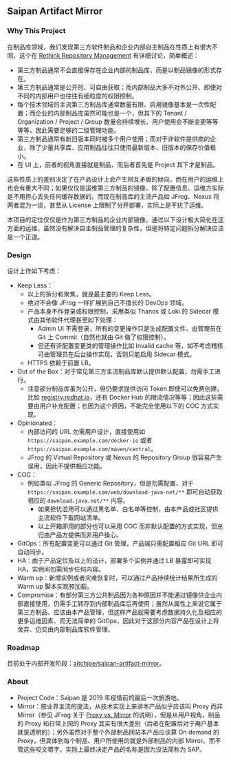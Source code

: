 ## Saipan Artifact Mirror

### Why This Project

在制品库领域，我们发现第三方软件制品和企业内部自主制品在性质上有很大不同，这个在 [Rethink Repository Management](https://aitchjoe.wordpress.com/2019/11/15/rethink-repository-management/) 有详细讨论，简单概述：

* 第三方制品通常不会直接保存在企业内部的制品库，而是以制品镜像的形式存在。
* 第三方制品通常是公开的、可自由获取；而内部制品大多不对外公开、即使对不同的内部用户也往往有细粒度的权限控制。
* 每个技术领域的主流第三方制品库通常数量有限、启用镜像基本是一次性配置；而企业的内部制品库虽然可能也是一个，但其下的 Tenant / Organization / Project / Group 数量会持续增长、用户使用会不断变更等等等等，因此需要足够的二级管理功能。
* 第三方制品通常有新旧版本同时被多个用户使用；而对于非软件提供商的企业，除了少量共享库，应用制品往往只使用最新版本、旧版本的保存价值极小。
* 在 UI 上，前者的视角直接就是制品，而后者首先是 Project 其下才是制品。

这些性质上的差别决定了在产品设计上会产生相互矛盾的倾向，而在用户的运维上也会有重大不同；如果仅仅是运维第三方制品的镜像，除了配置信息、运维方实际是不用担心丢失任何缓存数据的。而现在制品库的主流产品如 JFrog、Nexus 将两者混为一谈，甚至从 License 上限制了分开部署，实际上是干扰了运维。

本项目的定位仅仅是作为第三方制品的企业内部镜像，通过以下设计极大简化在这方面的运维，虽然没有解决自主制品管理的复杂性，但是将特定问题拆分解决应该是一个正道。

### Design

设计上作如下考虑：

* Keep Less：
  * 以上的拆分和聚焦，就是最主要的 Keep Less。
  * 绝对不会像 JFrog 一样扩展到自己不擅长的 DevOps 领域。
  * 产品本身不作登录或权限控制，采用类似 Thanos 或 Loki 的 Sidecar 模式由其他软件代理甚至如下处理：
    * Admin UI 不需登录，所有的变更操作只是生成配置文件、由管理员在 Git 上 Commit（自然也就由 Git 做了权限控制）。
    * 但还有非配置变更类的管理操作比如 Invalid cache 等，如不考虑稽核可由管理员在后台操作实现，否则只能启用 Sidecar 模式。
  * HTTPS 依赖于前置 LB。
* Out of the Box：对于常见第三方主流制品库默认提供默认配置，勿需手工进行。
  * 注意部分制品库虽为公开，但仍要求提供访问 Token 即使可以免费创建，比如 [registry.redhat.io](https://registry.redhat.io/)，还有 Docker Hub 的限流情况等等；因此这些需要由用户补充配置；也因为这个原因，不能完全使用以下的 COC 方式实现。
* Opinionated：
  * 内部访问的 URL 勿需用户设计，直接使用如 `https://saipan.example.com/docker-io` 或者 `https://saipan.example.com/maven/central`。
  * JFrog 的 Virtual Repository 或 Nexus 的 Repository Group 很容易产生误用，因此不提供相应功能。
* COC：
  * 例如类似 JFrog 的 Generic Repository，但是勿需配置，对于 `https://saipan.example.com/web/download-java-net/**` 即可自动获取相应的 `download.java.net/**` 内容。
    * 如果担忧滥用可以通过黑名单、白名单等控制，由本产品或社区提供主流软件下载网站清单。
    * 以上开箱即用的部分也可以采用 COC 而非默认配置的方式实现，但总归由产品方提供而非用户操心。
* GitOps：所有配置变更可以通过 Git 管理，产品端只需配置相应 Git URL 即可自动同步。
* HA：由于产品定位及以上的设计，部署多个实例并通过 LB 暴露即可实现 HA，实例间勿需同步任何内容。
* Warm up：新增实例或者灾难恢复时，可以通过产品持续统计结果所生成的 Warm up 脚本实现预加载。
* Compromise：有部分第三方公共制品因为各种原因并不能通过镜像供企业内部直接使用，仍需手工转存到内部制品库后再使用；虽然从属性上来说它属于第三方制品、应该由本产品管理，但这样产品就需要考虑数据持久化及相应的更多运维因素、而无法简单的 GitOps，因此对于这部分内容产品在设计上将舍弃、仍交由内部制品库软件管理。

### Roadmap

目前处于内部开发阶段：[aitchjoe/saipan-artifact-mirror](https://github.com/aitchjoe/saipan-artifact-mirror)。

### About

* Project Code：Saipan 是 2019 年疫情前的最后一次旅游地。
* Mirror：按业界主流的提法，从技术实现上来讲本产品似乎应该叫 Proxy 而非 Mirror（参见 JFrog 关于 [Proxy vs. Mirror](https://www.jfrog.com/confluence/display/JFROG/Repository+Management#RepositoryManagement-RemoteRepositories) 的说明），但是从用户视角，制品的 Proxy 和日常上网的 Proxy 其实有很大差别（后者在配置后对于用户基本就是透明的）；另外虽然对于整个外部制品网站本产品应该算 On demand 的 Proxy，但具体到每个制品、用户所使用的就是外部制品的内部 Mirror。而不管这些咬文嚼字，实际上最终决定产品的名称是因为没法简称为 SAP。
